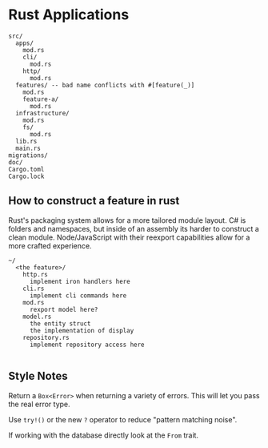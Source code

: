 # Rust Applications

```
src/
  apps/
    mod.rs
    cli/
      mod.rs
    http/
      mod.rs
  features/ -- bad name conflicts with #[feature(_)]
    mod.rs
    feature-a/
      mod.rs
  infrastructure/
    mod.rs
    fs/
      mod.rs
  lib.rs
  main.rs
migrations/
doc/
Cargo.toml
Cargo.lock
```

## How to construct a feature in rust

Rust's packaging system allows for a more tailored module layout. C# is folders and namespaces, but inside of an assembly its harder to construct a clean module. Node/JavaScript with their reexport capabilities allow for a more crafted experience.

```
~/
  <the feature>/
    http.rs
      implement iron handlers here
    cli.rs
      implement cli commands here
    mod.rs
      rexport model here?
    model.rs
      the entity struct
      the implementation of display
    repository.rs
      implement repository access here
      
```

## Style Notes

Return a `Box<Error>` when returning a variety of errors. This will let you pass the real error type.

Use `try!()` or the new `?` operator to reduce "pattern matching noise".

If working with the database directly look at the `From` trait.